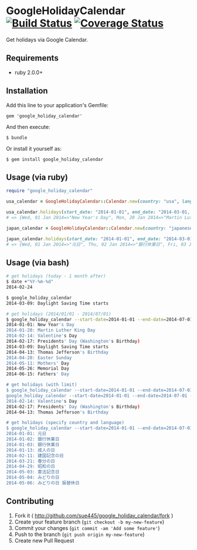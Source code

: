 # GoogleHolidayCalendar [![Build Status](https://travis-ci.org/sue445/google_holiday_calendar.png?branch=master)](https://travis-ci.org/sue445/google_holiday_calendar) [![Coverage Status](https://coveralls.io/repos/sue445/google_holiday_calendar/badge.png)](https://coveralls.io/r/sue445/google_holiday_calendar)

Get holidays via Google Calendar.

## Requirements
* ruby 2.0.0+

## Installation

Add this line to your application's Gemfile:

    gem 'google_holiday_calendar'

And then execute:

    $ bundle

Or install it yourself as:

    $ gem install google_holiday_calendar

## Usage (via ruby)

```ruby
require "google_holiday_calendar"

usa_calendar = GoogleHolidayCalendar::Calendar.new(country: "usa", lang: "en")

usa_calendar.holidays(start_date: "2014-01-01", end_date: "2014-03-01, limit: 5")
# => {Wed, 01 Jan 2014=>"New Year's Day", Mon, 20 Jan 2014=>"Martin Luther King Day", Fri, 14 Feb 2014=>"Valentine's Day", Mon, 17 Feb 2014=>"Presidents' Day (Washington's Birthday)"}

japan_calendar = GoogleHolidayCalendar::Calendar.new(country: "japanese", lang: "ja")

japan_calendar.holidays(start_date: "2014-01-01", end_date: "2014-03-01, limit: 5")
# => {Wed, 01 Jan 2014=>"元日", Thu, 02 Jan 2014=>"銀行休業日", Fri, 03 Jan 2014=>"銀行休業日", Mon, 13 Jan 2014=>"成人の日", Tue, 11 Feb 2014=>"建国記念の日"}
```

## Usage (via bash)

```sh
# get holidays (today - 1 month after)
$ date +"%Y-%m-%d"
2014-02-24

$ google_holiday_calendar
2014-03-09: Daylight Saving Time starts

# get holidays (2014/01/01 - 2014/07/01)
$ google_holiday_calendar --start-date=2014-01-01 --end-date=2014-07-01
2014-01-01: New Year's Day
2014-01-20: Martin Luther King Day
2014-02-14: Valentine's Day
2014-02-17: Presidents' Day (Washington's Birthday)
2014-03-09: Daylight Saving Time starts
2014-04-13: Thomas Jefferson's Birthday
2014-04-20: Easter Sunday
2014-05-11: Mothers' Day
2014-05-26: Memorial Day
2014-06-15: Fathers' Day

# get holidays (with limit)
$ google_holiday_calendar --start-date=2014-01-01 --end-date=2014-07-01 --limit=3
google_holiday_calendar --start-date=2014-01-01 --end-date=2014-07-01 --limit=3
2014-02-14: Valentine's Day
2014-02-17: Presidents' Day (Washington's Birthday)
2014-04-13: Thomas Jefferson's Birthday

# get holidays (specify country and language)
$ google_holiday_calendar --start-date=2014-01-01 --end-date=2014-07-01 --country=japanese --lang=ja
2014-01-01: 元日
2014-01-02: 銀行休業日
2014-01-03: 銀行休業日
2014-01-13: 成人の日
2014-02-11: 建国記念の日
2014-03-21: 春分の日
2014-04-29: 昭和の日
2014-05-03: 憲法記念日
2014-05-04: みどりの日
2014-05-06: みどりの日 振替休日
```

## Contributing

1. Fork it ( http://github.com/sue445/google_holiday_calendar/fork )
2. Create your feature branch (`git checkout -b my-new-feature`)
3. Commit your changes (`git commit -am 'Add some feature'`)
4. Push to the branch (`git push origin my-new-feature`)
5. Create new Pull Request
